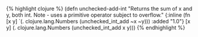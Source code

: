 {% highlight clojure %}
(defn unchecked-add-int
  "Returns the sum of x and y, both int.
  Note - uses a primitive operator subject to overflow."
  {:inline (fn [x y] `(. clojure.lang.Numbers (unchecked_int_add ~x ~y)))
   :added "1.0"}
  [x y] (. clojure.lang.Numbers (unchecked_int_add x y)))
{% endhighlight %}
